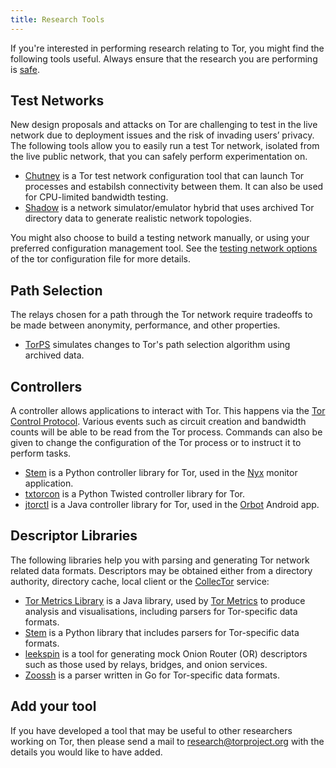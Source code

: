 ```yaml
---
title: Research Tools
---
```


If you're interested in performing research relating to Tor, you might find
the following tools useful. Always ensure that the research you are performing
is [safe](/safetyboard).

## Test Networks

New design proposals and attacks on Tor are challenging to test in the live
network due to deployment issues and the risk of invading users’ privacy. The
following tools allow you to easily run a test Tor network, isolated from the
live public network, that you can safely perform experimentation on.

* [Chutney](https://trac.torproject.org/projects/tor/wiki/doc/TorChutneyGuide)
  is a Tor test network configuration tool that can launch Tor processes and
  estabilsh connectivity between them. It can also be used for CPU-limited
  bandwidth testing.
* [Shadow](https://shadow.github.io/) is a network simulator/emulator hybrid
  that uses archived Tor directory data to generate realistic network
  topologies.

You might also choose to build a testing network manually, or using your
preferred configuration management tool. See the [testing network
options](https://manpages.debian.org/stretch/tor/torrc.5.en.html#TESTING_NETWORK_OPTIONS)
of the tor configuration file for more details.

## Path Selection

The relays chosen for a path through the Tor network require tradeoffs to be
made between anonymity, performance, and other properties.

* [TorPS](https://torps.github.io/) simulates changes to Tor's path selection
  algorithm using archived data.

## Controllers

A controller allows applications to interact with Tor. This happens via the
[Tor Control Protocol](https://spec.torproject.org/control-spec). Various
events such as circuit creation and bandwidth counts will be able to be read
from the Tor process. Commands can also be given to change the configuration of
the Tor process or to instruct it to perform tasks.

* [Stem](https://stem.torproject.org/) is a Python controller library for Tor,
  used in the [Nyx](https://nyx.torproject.org/) monitor application.
* [txtorcon](https://github.com/meejah/txtorcon) is a Python Twisted controller
  library for Tor.
* [jtorctl](https://github.com/guardianproject/jtorctl) is a Java controller
  library for Tor, used in the
  [Orbot](https://play.google.com/store/apps/details?id=org.torproject.android)
  Android app.

## Descriptor Libraries

The following libraries help you with parsing and generating Tor network
related data formats. Descriptors may be obtained either from a directory
authority, directory cache, local client or the
[CollecTor](https://metrics.torproject.org/collector.html) service:

* [Tor Metrics Library](https://metrics.torproject.org/metrics-lib.html) is a
  Java library, used by [Tor Metrics](https://metrics.torproject.org/) to
  produce analysis and visualisations, including parsers for Tor-specific data
  formats.
* [Stem](https://stem.torproject.org/) is a Python library that includes
  parsers for Tor-specific data formats.
* [leekspin](https://github.com/isislovecruft/leekspin) is a tool for
  generating mock Onion Router (OR) descriptors such as those used by relays,
  bridges, and onion services.
* [Zoossh](https://github.com/NullHypothesis/zoossh) is a parser written in Go
  for Tor-specific data formats.

## Add your tool

If you have developed a tool that may be useful to other researchers working on
Tor, then please send a mail to
[research@torproject.org](mailto:research@torproject.org) with the details you
would like to have added.
